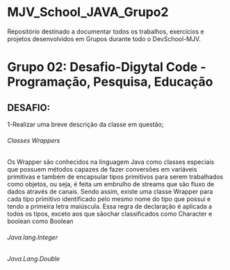 # MJV_School_JAVA_Grupo2
Repositório destinado a documentar todos os trabalhos, exercícios e projetos desenvolvidos em Grupos durante todo o DevSchool-MJV.
<h1>Grupo 02: Desafio-Digytal Code - Programação, Pesquisa, Educação</h1>
<h2>DESAFIO:</h2>
<p>1-Realizar uma breve descrição da classe em questão;</p>
<h6>Classes Wrappers</h6>
<p>Os Wrapper são conhecidos na linguagem Java como classes especiais que possuem métodos capazes de fazer conversões em variáveis primitivas e também de encapsular tipos primitivos para serem trabalhados como objetos, ou seja, é feita um embrulho de streams que são fluxo de dados através de canais.
Sendo assim, existe uma classe Wrapper para cada tipo primitivo identificado pelo mesmo nome do tipo que possui e tendo a primeira letra maiúscula. Essa regra de declaração é aplicada a todos os tipos, exceto aos que sãochar classificados como Character e boolean como Boolean</p>

<h6>Java.lang.Integer</h6>


<h6>Java.Lang.Double</h6>
